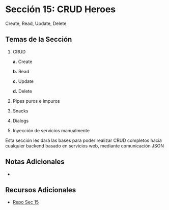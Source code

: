# Sección 15: CRUD Heroes
Create, Read, Update, Delete

## Temas de la Sección
1. CRUD

    **a.** Create

    **b.** Read

    **c.** Update
    
    **d.** Delete

2. Pipes puros e impuros
3. Snacks
4. Dialogs
5. Inyección de servicios manualmente

Esta sección les dará las bases para poder realizar CRUD completos hacia cualquier backend basado en servicios web, mediante comunicación JSON

## Notas Adicionales
- 

## Recursos Adicionales
- [Repo Sec 15](https://github.com/Klerith/angular-heroes-app/tree/fin-seccion-15)